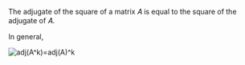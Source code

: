 The adjugate of the square of a matrix 𝐴 is equal to the square of the adjugate of 𝐴.

In general,

![adj(A^k)=adj(A)^k](https://github.com/easai/cofactor/blob/main/formula.png)


